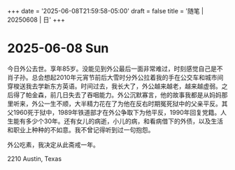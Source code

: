 +++
date = '2025-06-08T21:59:58-05:00'
draft = false
title = '随笔 | 20250608 | 日'
+++

# 2025-06-08 Sun  

今日外公去世。享年85岁。没能见到外公最后一面非常难过，时刻感觉自己是不肖子孙。总会想起2010年元宵节前后大雪时分外公拉着我的手在公交车和城市间穿梭送我去学新东方英语。时间过去，我长大了，外公越来越老，越来越虚弱。之后得了帕金森，前几日失去了吞咽能力。外公沉默寡言，他的故事我都是从妈妈那里听来，外公一生不顺，大半精力花在了为他在反右时期冤死狱中的父亲平反。其父1960死于狱中，1989年铁道部才在外公争取下为他平反，1990年回复党籍。人生能有多少个30年。还有女儿的病逝，小儿的病，和看病借下的外债，以及生活和职业上种种的不如意。我不曾记得听到过一句抱怨。  

外公吃素，我决定从此斋戒一年。  

2210 Austin, Texas